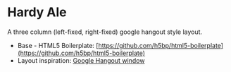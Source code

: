 # Hardy Ale

A three column (left-fixed, right-fixed) google hangout style layout.

* Base - HTML5 Boilerplate: [https://github.com/h5bp/html5-boilerplate](https://github.com/h5bp/html5-boilerplate)
* Layout inspiration: [Google Hangout window]()
